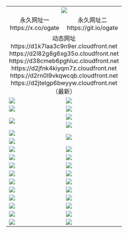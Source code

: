 ﻿<table>
  <tr></tr>
  <tr><td colspan=2 align=center><img src="https://d2jtelgp6bwyyw.cloudfront.net/Up/oGate.jpg" /></td></tr>
  <tr>
    <td align=center>永久网址一<br/>https://x.co/ogate</td>
    <td align=center>永久网址二<br/>https://git.io/ogate</td>
  </tr>
  <tr><td colspan=2 align=center>动态网址
<br>https://d1k7laa3c9n9er.cloudfront.net
<br>https://d2l82g8g6xg35o.cloudfront.net
<br>https://d38cmeb6pghluc.cloudfront.net
<br>https://d2jfnk4kiyqm7z.cloudfront.net
<br>https://d2rn0l9vkqwcqb.cloudfront.net
<br>https://d2jtelgp6bwyyw.cloudfront.net
    <br/>（最新）</td>
  </tr>
  <tr>
    <td><a href="https://d2jtelgp6bwyyw.cloudfront.net/oNote.aspx?id=oGate&from=github" target="_blank"><img src="https://d2jtelgp6bwyyw.cloudfront.net/Up/0WCYY.jpg" /></a></td>
    <td><a href="https://d2jtelgp6bwyyw.cloudfront.net/oNote.aspx?id=oNote&from=github" target="_blank"><img src="https://d2jtelgp6bwyyw.cloudfront.net/Up/0WZTT.jpg" /></a></td>
  </tr>
  <tr>
    <td><a href="https://d2jtelgp6bwyyw.cloudfront.net/ogDY.aspx?from=github" target="_blank"><img src="https://d2jtelgp6bwyyw.cloudfront.net/Up/DY.jpg"/></a></td>
    <td><a href="https://d2jtelgp6bwyyw.cloudfront.net/ogST.aspx?from=github" target="_blank"><img src="https://d2jtelgp6bwyyw.cloudfront.net/Up/ST.jpg"/></a></td>
  </tr>
  <tr>
    <td rowspan=2><a href="https://d2jtelgp6bwyyw.cloudfront.net/ogUP.aspx?name=WJ.mp4&from=github" target="_blank"><img src="https://d2jtelgp6bwyyw.cloudfront.net/Up/WJ.jpg" /></a></td>
    <td><a href="https://d2jtelgp6bwyyw.cloudfront.net/ogUP.aspx?name=DKC.mp4&count=17&from=github" target="_blank"><img src="https://d2jtelgp6bwyyw.cloudfront.net/Up/DKC.jpg" /></a></td> 
  </tr>
  <tr>
    <td><a href="https://d2jtelgp6bwyyw.cloudfront.net/ogUP.aspx?name=LRWS.mp4&count=6B:14,5A:10,5B:35,4A:14,4B:19,3A:10,3B:26,2A:16,2B:21,1A:23,1B:29&from=github" target="_blank"><img src="https://d2jtelgp6bwyyw.cloudfront.net/Up/LRWS.jpg" /></a></td>
  </tr>
  <tr>
    <td><a href="https://d2jtelgp6bwyyw.cloudfront.net/ogUP.aspx?name=JQR.mp4&count=2&from=github" target="_blank"><img src="https://d2jtelgp6bwyyw.cloudfront.net/Up/JQR.jpg" /></a></td>   
    <td rowspan=2><a href="https://d2jtelgp6bwyyw.cloudfront.net/ogUP.aspx?name=JP.mp4&count=9&from=github" target="_blank"><img src="https://d2jtelgp6bwyyw.cloudfront.net/Up/JP.jpg" /></td>
  </tr>
  <tr>
    <td><a href="https://d2jtelgp6bwyyw.cloudfront.net/ogUP.aspx?name=ZSJ.mp4&count=16&from=github" target="_blank"><img src="https://d2jtelgp6bwyyw.cloudfront.net/Up/ZSJ.jpg" /></a></td>
  </tr>
  <tr>
    <td><a href="https://d2jtelgp6bwyyw.cloudfront.net/ogUP.aspx?name=SSZJ.mp4&count=7&current=2&from=github" target="_blank"><img src="https://d2jtelgp6bwyyw.cloudfront.net/Up/SSZJ.jpg" /></a></td>
    <td><a href="https://d2jtelgp6bwyyw.cloudfront.net/ogUP.aspx?name=WH.mp4&from=github" target="_blank"><img src="https://d2jtelgp6bwyyw.cloudfront.net/Up/WH.jpg" /></a></td>
  </tr>
  <tr>
    <td><a href="https://d2jtelgp6bwyyw.cloudfront.net/ogUP.aspx?name=DWHM.mp4&from=github" target="_blank"><img src="https://d2jtelgp6bwyyw.cloudfront.net/Up/DWHM.jpg" /></a></td>
    <td><a href="https://d2jtelgp6bwyyw.cloudfront.net/ogUP.aspx?name=XTFY.mp4&count=24&from=github" target="_blank"><img src="https://d2jtelgp6bwyyw.cloudfront.net/Up/XTFY.jpg" /></a></td>
  </tr>
  <tr>
    <td><a href="https://d2jtelgp6bwyyw.cloudfront.net/ogUP.aspx?name=4SQQ.mp4&count=06:7,05:20&current=06:7&from=github" target="_blank"><img src="https://d2jtelgp6bwyyw.cloudfront.net/Up/4SQQ0.jpg" /></a></td>
    <td><a href="https://d2jtelgp6bwyyw.cloudfront.net/ogUP.aspx?name=4SHQ.mp4&count=06:6,05:29&current=06:6&from=github" target="_blank"><img src="https://d2jtelgp6bwyyw.cloudfront.net/Up/4SHQ0.jpg" /></a></td>
  </tr>
  <tr>
    <td><a href="https://d2jtelgp6bwyyw.cloudfront.net/ogUP.aspx?name=4SZG.mp4&count=06:8,05:22,04:22&current=06:7&from=github" target="_blank"><img src="https://d2jtelgp6bwyyw.cloudfront.net/Up/4SZG0.jpg" /></a></td>
    <td><a href="https://d2jtelgp6bwyyw.cloudfront.net/ogUP.aspx?name=4SDJ.mp4&count=06:8,05:48,04:52&current=06:7&from=github" target="_blank"><img src="https://d2jtelgp6bwyyw.cloudfront.net/Up/4SDJ0.jpg" /></a></td>
  </tr>
  <tr>
    <td><a href="https://d2jtelgp6bwyyw.cloudfront.net/onUP.aspx?name=https://x.co/dtw99&from=github" target="_blank"><img src="https://d2jtelgp6bwyyw.cloudfront.net/Up/0DTW.jpg"/></a></td>
    <td><a href="https://d2jtelgp6bwyyw.cloudfront.net/onUP.aspx?name=https://d2tyo2h9ydw5hf.cloudfront.net/acenter/&from=github" target="_blank"><img src="https://d2jtelgp6bwyyw.cloudfront.net/Up/0TDW.jpg" /></a></td>
  </tr>
  <tr>
    <td><a href="https://d2jtelgp6bwyyw.cloudfront.net/onUP.aspx?name=https://d3qz7yth5i2rae.cloudfront.net/gb/nsc413.htm&from=github" target="_blank"><img src="https://d2jtelgp6bwyyw.cloudfront.net/Up/0DJY.jpg" /></a></td>
    <td><a href="https://d2jtelgp6bwyyw.cloudfront.net/onUP.aspx?name=https://dgyo0jey7vwa5.cloudfront.net/xtr/gb/prog204.html&from=github" target="_blank"><img src="https://d2jtelgp6bwyyw.cloudfront.net/Up/0XTR.jpg" /></a></td>
  </tr>
  <tr>
    <td><a href="https://d2jtelgp6bwyyw.cloudfront.net/onUP.aspx?name=https://d7203y8eitivv.cloudfront.net&from=github" target="_blank"><img src="https://d2jtelgp6bwyyw.cloudfront.net/Up/0MHW.jpg" /></a></td>
    <td><a href="https://d2jtelgp6bwyyw.cloudfront.net/onUP.aspx?name=https://d38z1xzg5vtneh.cloudfront.net&from=github" target="_blank"><img src="https://d2jtelgp6bwyyw.cloudfront.net/Up/0ZJW.jpg" /></a></td>
  </tr>
  <tr>
    <td><a href="https://d2jtelgp6bwyyw.cloudfront.net/ogUP.aspx?name=FG.zip&from=github" target="_blank"><img src="https://d2jtelgp6bwyyw.cloudfront.net/Up/FG.jpg" /></a></td>
    <td><a href="https://d2jtelgp6bwyyw.cloudfront.net/ogUP.aspx?name=FGA.apk&from=github" target="_blank"><img src="https://d2jtelgp6bwyyw.cloudfront.net/Up/FGA.jpg" /></a></td>
  </tr>
  <tr>
    <td><a href="https://d2jtelgp6bwyyw.cloudfront.net/ogUP.aspx?name=U.zip&from=github" target="_blank"><img src="https://d2jtelgp6bwyyw.cloudfront.net/Up/U.jpg" /></a></td>
    <td><a href="https://d2jtelgp6bwyyw.cloudfront.net/ogUP.aspx?name=UA.apk&from=github" target="_blank"><img src="https://d2jtelgp6bwyyw.cloudfront.net/Up/UA.jpg" /></a></td>
  </tr>
  <tr>
    <td><a href="https://d2jtelgp6bwyyw.cloudfront.net/ogUP.aspx?name=0iPPOTV.zip&from=github" target="_blank"><img src="https://d2jtelgp6bwyyw.cloudfront.net/Up/0iPPOTV.jpg" /></a></td>
    <td><a href="https://d2jtelgp6bwyyw.cloudfront.net/ogUP.aspx?name=0iNTD.apk&from=github" target="_blank"><img src="https://d2jtelgp6bwyyw.cloudfront.net/Up/0iNTD.jpg" /></a></td>
  </tr>
</table>
